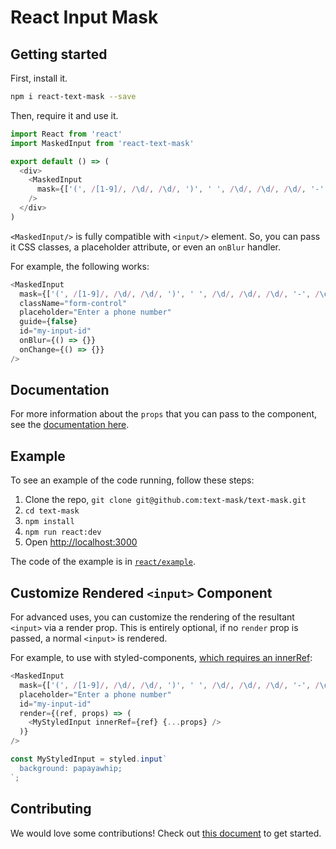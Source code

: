 # React Input Mask

## Getting started

First, install it.

```bash
npm i react-text-mask --save
```

Then, require it and use it.

```js
import React from 'react'
import MaskedInput from 'react-text-mask'

export default () => (
  <div>
    <MaskedInput
      mask={['(', /[1-9]/, /\d/, /\d/, ')', ' ', /\d/, /\d/, /\d/, '-', /\d/, /\d/, /\d/, /\d/]}
    />
  </div>
)
```

`<MaskedInput/>` is fully compatible with `<input/>` element. So, you can
pass it CSS classes, a placeholder attribute, or even an `onBlur` handler.

For example, the following works:

```js
<MaskedInput
  mask={['(', /[1-9]/, /\d/, /\d/, ')', ' ', /\d/, /\d/, /\d/, '-', /\d/, /\d/, /\d/, /\d/]}
  className="form-control"
  placeholder="Enter a phone number"
  guide={false}
  id="my-input-id"
  onBlur={() => {}}
  onChange={() => {}}
/>
```

## Documentation

For more information about the `props` that you can pass to the component, see
the [documentation here](https://github.com/text-mask/text-mask/blob/master/componentDocumentation.md#readme).

## Example

To see an example of the code running, follow these steps:

1. Clone the repo, `git clone git@github.com:text-mask/text-mask.git`
1. `cd text-mask`
1. `npm install`
1. `npm run react:dev`
1. Open [http://localhost:3000](http://localhost:3000)

The code of the example is in [`react/example`](https://github.com/text-mask/text-mask/tree/master/react/example).

## Customize Rendered `<input>` Component

For advanced uses, you can customize the rendering of the resultant `<input>` via a render prop.
This is entirely optional, if no `render` prop is passed, a normal `<input>` is rendered.

For example, to use with styled-components,
[which requires an innerRef](https://www.styled-components.com/docs/advanced#refs):

```js
<MaskedInput
  mask={['(', /[1-9]/, /\d/, /\d/, ')', ' ', /\d/, /\d/, /\d/, '-', /\d/, /\d/, /\d/, /\d/]}
  placeholder="Enter a phone number"
  id="my-input-id"
  render={(ref, props) => (
    <MyStyledInput innerRef={ref} {...props} />
  )}
/>

const MyStyledInput = styled.input`
  background: papayawhip;
`;
```

## Contributing

We would love some contributions! Check out [this document](https://github.com/text-mask/text-mask/blob/master/howToContribute.md#readme) to get started.
